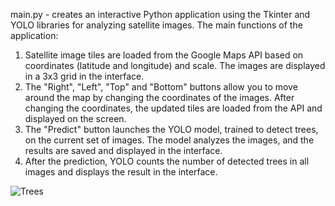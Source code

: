 main.py - creates an interactive Python application using the Tkinter and YOLO libraries for analyzing satellite images. The main functions of the application:
1. Satellite image tiles are loaded from the Google Maps API based on coordinates (latitude and longitude) and scale. The images are displayed in a 3x3 grid in the interface.
2. The "Right", "Left", "Top" and "Bottom" buttons allow you to move around the map by changing the coordinates of the images. After changing the coordinates, the updated tiles are loaded from the API and displayed on the screen.
3. The "Predict" button launches the YOLO model, trained to detect trees, on the current set of images. The model analyzes the images, and the results are saved and displayed in the interface.
4. After the prediction, YOLO counts the number of detected trees in all images and displays the result in the interface.

![Trees](https://github.com/user-attachments/assets/f9b66e95-e8b0-4dca-af6a-b7b49f03b2d7)
